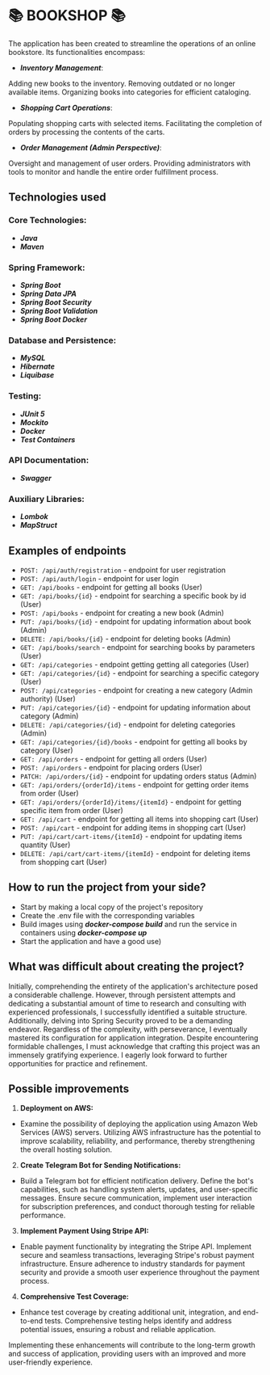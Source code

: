 # 📚 __**BOOKSHOP**__ 📚
The application has been created to streamline the operations of an online bookstore. Its functionalities encompass:

* ***Inventory Management***:

Adding new books to the inventory.
Removing outdated or no longer available items.
Organizing books into categories for efficient cataloging. 
+ ***Shopping Cart Operations***:

Populating shopping carts with selected items.
Facilitating the completion of orders by processing the contents of the carts.
* ***Order Management (Admin Perspective)***:

Oversight and management of user orders.
Providing administrators with tools to monitor and handle the entire order fulfillment process.
## Technologies used
### Core Technologies:
* ***Java***
* ***Maven***
### Spring Framework:
* ***Spring Boot***
* ***Spring Data JPA***
* ***Spring Boot Security***
* ***Spring Boot Validation***
* ***Spring Boot Docker***
### Database and Persistence:
* ***MySQL***
* ***Hibernate***
* ***Liquibase***
### Testing:
* ***JUnit 5***
* ***Mockito***
* ***Docker***
* ***Test Containers***
### API Documentation:
* ***Swagger***
### Auxiliary Libraries:
* ***Lombok***
* ***MapStruct***
## Examples of endpoints
+ `POST: /api/auth/registration` - endpoint for user registration
+ `POST: /api/auth/login` - endpoint for user login
+ `GET: /api/books` - endpoint for getting all books (User)
+ `GET: /api/books/{id}` - endpoint for searching a specific book by id (User)
+ `POST: /api/books` - endpoint for creating a new book (Admin)
+ `PUT: /api/books/{id}` - endpoint for updating information about book (Admin)
+ `DELETE: /api/books/{id}` - endpoint for deleting books (Admin)
+ `GET: /api/books/search` - endpoint for searching books by parameters (User)
+ `GET: /api/categories` - endpoint getting getting  all categories (User)
+ `GET: /api/categories/{id}` - endpoint for searching a specific category (User)
+ `POST: /api/categories` - endpoint for creating a new category (Admin authority) (User)
+ `PUT: /api/categories/{id}` - endpoint for updating information about category (Admin)
+ `DELETE: /api/categories/{id}` - endpoint for deleting categories (Admin)
+ `GET: /api/categories/{id}/books` - endpoint for getting all books by category (User)
+ `GET: /api/orders` - endpoint for getting all orders (User)
+ `POST: /api/orders` - endpoint for placing orders (User)
+ `PATCH: /api/orders/{id}` - endpoint for updating orders status (Admin)
+ `GET: /api/orders/{orderId}/items` - endpoint for getting order items from order (User)
+ `GET: /api/orders/{orderId}/items/{itemId}` - endpoint for getting specific item from order (User)
+ `GET: /api/cart` - endpoint for getting all items into shopping cart (User)
+ `POST: /api/cart` - endpoint for adding items in shopping cart (User)
+ `PUT: /api/cart/cart-items/{itemId}` - endpoint for updating items quantity (User)
+ `DELETE: /api/cart/cart-items/{itemId}` - endpoint for deleting items from shopping cart (User)
## How to run the project from your side?
* Start by making a local copy of the project's repository
* Create the .env file with the corresponding variables
* Build images using ***docker-compose build*** and run the service in containers using ***docker-compose up***
* Start the application and have a good use)
## What was difficult about creating the project?
Initially, comprehending the entirety of the application's architecture posed a considerable challenge. However, through persistent attempts and dedicating a substantial amount of time to research and consulting with experienced professionals, I successfully identified a suitable structure.
Additionally, delving into Spring Security proved to be a demanding endeavor.
Regardless of the complexity, with perseverance, I eventually mastered its configuration for application integration. Despite encountering formidable challenges, I must acknowledge that crafting this project was an immensely gratifying experience. I eagerly look forward to further opportunities for practice and refinement.
## Possible improvements
1. **Deployment on AWS:**
- Examine the possibility of deploying the application using Amazon Web Services (AWS) servers. Utilizing AWS infrastructure has the potential to improve scalability, reliability, and performance, thereby strengthening the overall hosting solution.
2. **Create Telegram Bot for Sending Notifications:**
- Build a Telegram bot for efficient notification delivery. Define the bot's capabilities, such as handling system alerts, updates, and user-specific messages. Ensure secure communication, implement user interaction for subscription preferences, and conduct thorough testing for reliable performance.
3. **Implement Payment Using Stripe API:**
- Enable payment functionality by integrating the Stripe API. Implement secure and seamless transactions, leveraging Stripe's robust payment infrastructure. Ensure adherence to industry standards for payment security and provide a smooth user experience throughout the payment process.
4. **Comprehensive Test Coverage:**
- Enhance test coverage by creating additional unit, integration, and end-to-end tests. Comprehensive testing helps identify and address potential issues, ensuring a robust and reliable application.
  
Implementing these enhancements will contribute to the long-term growth and success of application, providing users with an improved and more user-friendly experience.